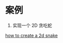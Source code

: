 # 案例

1. 实现一个 2D 贪吃蛇

[how to create a 2d snake](https://www.raywenderlich.com/19430602-how-to-create-a-2d-snake-game-in-flutter)
